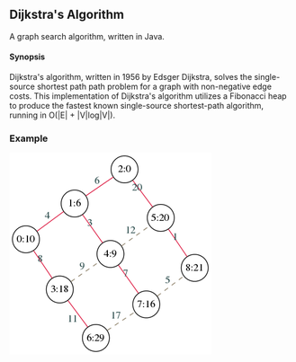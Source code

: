 Dijkstra's Algorithm
--------------------

A graph search algorithm, written in Java.

#### Synopsis ####

Dijkstra's algorithm, written in 1956 by Edsger Dijkstra, solves the single-source shortest path path problem for a graph with non-negative edge costs. This implementation of Dijkstra's algorithm utilizes a Fibonacci heap to produce the fastest known single-source shortest-path algorithm, running in O(|E| + |V|log|V|).

### Example ###

![Dijkstra's Algorithm Example](https://github.com/jharris319/100P-DSAL/blob/master/dijkstra/graph.png "Dijkstra's Algorithm from Node 2")